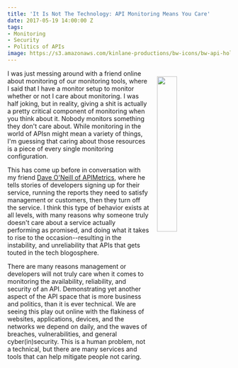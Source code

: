 ```yaml
---
title: 'It Is Not The Technology: API Monitoring Means You Care'
date: 2017-05-19 14:00:00 Z
tags:
- Monitoring
- Security
- Politics of APIs
image: https://s3.amazonaws.com/kinlane-productions/bw-icons/bw-api-hold.png
---
```


<p><img style="padding: 15px;" src="https://s3.amazonaws.com/kinlane-productions/bw-icons/bw-api-hold.png" align="right" width="30%" /></p>
I was just messing around with a friend online about monitoring of our monitoring tools, where I said that I have a monitor setup to monitor whether or not I care about monitoring. I was half joking, but in reality, giving a shit is actually a pretty critical component of monitoring when you think about it. Nobody monitors something they don't care about. While monitoring in the world of APIsn might mean a variety of things, I'm guessing that caring about those resources is a piece of every single monitoring configuration.

This has come up before in conversation with my friend [Dave O'Neill of APIMetrics](http://apimetrics.io/), where he tells stories of developers signing up for their service, running the reports they need to satisfy management or customers, then they turn off the service. I think this type of behavior exists at all levels, with many reasons why someone truly doesn't care about a service actually performing as promised, and doing what it takes to rise to the occasion--resulting in the instability, and unreliability that APIs that gets touted in the tech blogosphere.

There are many reasons management or developers will not truly care when it comes to monitoring the availability, reliability, and security of an API. Demonstrating yet another aspect of the API space that is more business and politics, than it is ever technical. We are seeing this play out online with the flakiness of websites, applications, devices, and the networks we depend on daily, and the waves of breaches, vulnerabilities, and general cyber(in)security. This is a human problem, not a technical, but there are many services and tools that can help mitigate people not caring.